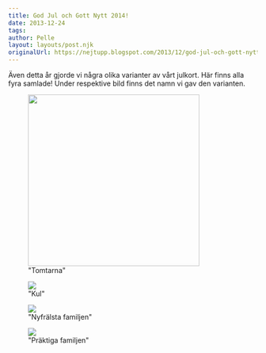 ```yaml
---
title: God Jul och Gott Nytt 2014!
date: 2013-12-24
tags: 	
author: Pelle
layout: layouts/post.njk
originalUrl: https://nejtupp.blogspot.com/2013/12/god-jul-och-gott-nytt-2014.html
---
```


Även detta år gjorde vi några olika varianter av vårt julkort. Här finns alla fyra samlade! Under respektive bild finns det namn vi gav den varianten.

<figure>
	<img src="../../../../img/jul-PERK2535.jpg" height="346">
	<figcaption>"Tomtarna"</figcaption>
</figure>

<figure>
	<img src="../../../../img/jul-PERK2567.jpg">
	<figcaption>"Kul"</i> </figcaption>
</figure>

<figure>
	<img src="../../../../img/jul-PERK2686.jpg">
	<figcaption>"Nyfrälsta familjen"</figcaption>
</figure>

<figure>
	<img src="../../../../img/printingPERK2650.jpg">
	<figcaption>"Präktiga familjen"</figcaption>
</figure>
